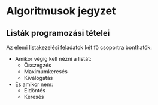 # Algoritmusok jegyzet

## Listák programozási tételei

Az elemi listakezelési feladatok két fő csoportra bonthatók:

- Amikor végig kell nézni a listát: 
    - Összegzés
    - Maximumkeresés
    - Kiválogatás
- És amikor nem: 
    - Eldöntés
    - Keresés

